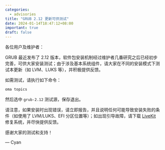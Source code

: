 ```yaml
---
categories:
  - advisories
title: "GRUB 2.12 更新可供测试"
date: 2024-01-14T18:47:12+08:00
important: true
draft: false
---
```


各位用户及维护者：

GRUB 最近发布了 2.12 版本，软件包安装机制经过维护者几番研究之后已经初步完善，可供大家安装测试；由于涉及基本系统组件，请大家在不同的安装模式下测试本更新（如 LVM、LUKS 等），并积极提供反馈。

如需测试，请执行如下命令：

```sh
oma topics
```

然后选中 `grub-2.12` 测试源，保存退出。

请注意，如果安装时出现错误，请立即报告，并且说明任何可能导致安装失败的条件（如使用了 LVM/LUKS、EFI 分区位置等）；如出现引导故障，请下载 [LiveKit](https://aosc.io/zh-cn/downloads) 修复系统，并尽快提供反馈。

感谢大家的测试和支持！

— Cyan
